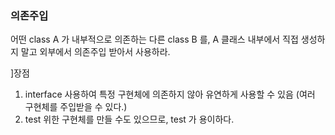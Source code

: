 ### 의존주입

어떤 class A 가 내부적으로 의존하는 다른 class B 를, A 클래스 내부에서 직접 생성하지 말고 외부에서 의존주입 받아서 사용하라.

]장점

1. interface 사용하여 특정 구현체에 의존하지 않아 유연하게 사용할 수 있음 (여러 구현체를 주입받을 수 있다.)
2. test 위한 구현체를 만들 수도 있으므로, test 가 용이하다.